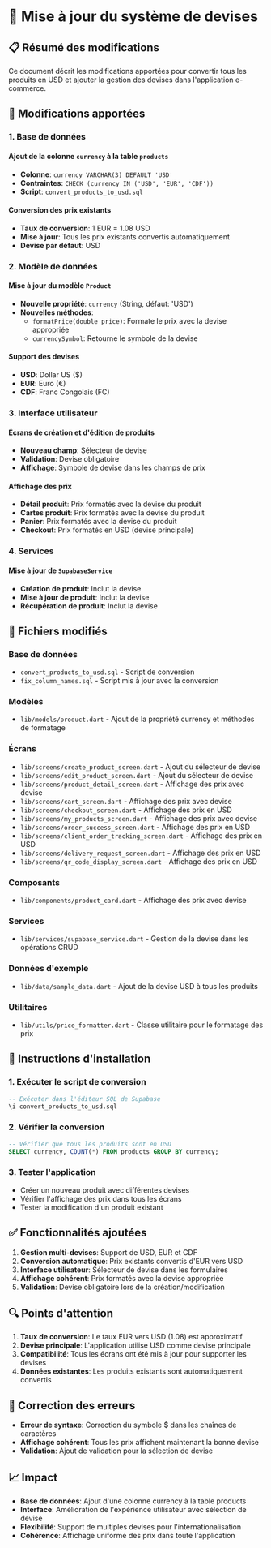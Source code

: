 # 🚀 Mise à jour du système de devises

## 📋 Résumé des modifications

Ce document décrit les modifications apportées pour convertir tous les produits en USD et ajouter la gestion des devises dans l'application e-commerce.

## 🔧 Modifications apportées

### 1. Base de données

#### Ajout de la colonne `currency` à la table `products`
- **Colonne**: `currency VARCHAR(3) DEFAULT 'USD'`
- **Contraintes**: `CHECK (currency IN ('USD', 'EUR', 'CDF'))`
- **Script**: `convert_products_to_usd.sql`

#### Conversion des prix existants
- **Taux de conversion**: 1 EUR = 1.08 USD
- **Mise à jour**: Tous les prix existants convertis automatiquement
- **Devise par défaut**: USD

### 2. Modèle de données

#### Mise à jour du modèle `Product`
- **Nouvelle propriété**: `currency` (String, défaut: 'USD')
- **Nouvelles méthodes**:
  - `formatPrice(double price)`: Formate le prix avec la devise appropriée
  - `currencySymbol`: Retourne le symbole de la devise

#### Support des devises
- **USD**: Dollar US ($)
- **EUR**: Euro (€)
- **CDF**: Franc Congolais (FC)

### 3. Interface utilisateur

#### Écrans de création et d'édition de produits
- **Nouveau champ**: Sélecteur de devise
- **Validation**: Devise obligatoire
- **Affichage**: Symbole de devise dans les champs de prix

#### Affichage des prix
- **Détail produit**: Prix formatés avec la devise du produit
- **Cartes produit**: Prix formatés avec la devise du produit
- **Panier**: Prix formatés avec la devise du produit
- **Checkout**: Prix formatés en USD (devise principale)

### 4. Services

#### Mise à jour de `SupabaseService`
- **Création de produit**: Inclut la devise
- **Mise à jour de produit**: Inclut la devise
- **Récupération de produit**: Inclut la devise

## 📁 Fichiers modifiés

### Base de données
- `convert_products_to_usd.sql` - Script de conversion
- `fix_column_names.sql` - Script mis à jour avec la conversion

### Modèles
- `lib/models/product.dart` - Ajout de la propriété currency et méthodes de formatage

### Écrans
- `lib/screens/create_product_screen.dart` - Ajout du sélecteur de devise
- `lib/screens/edit_product_screen.dart` - Ajout du sélecteur de devise
- `lib/screens/product_detail_screen.dart` - Affichage des prix avec devise
- `lib/screens/cart_screen.dart` - Affichage des prix avec devise
- `lib/screens/checkout_screen.dart` - Affichage des prix en USD
- `lib/screens/my_products_screen.dart` - Affichage des prix avec devise
- `lib/screens/order_success_screen.dart` - Affichage des prix en USD
- `lib/screens/client_order_tracking_screen.dart` - Affichage des prix en USD
- `lib/screens/delivery_request_screen.dart` - Affichage des prix en USD
- `lib/screens/qr_code_display_screen.dart` - Affichage des prix en USD

### Composants
- `lib/components/product_card.dart` - Affichage des prix avec devise

### Services
- `lib/services/supabase_service.dart` - Gestion de la devise dans les opérations CRUD

### Données d'exemple
- `lib/data/sample_data.dart` - Ajout de la devise USD à tous les produits

### Utilitaires
- `lib/utils/price_formatter.dart` - Classe utilitaire pour le formatage des prix

## 🚀 Instructions d'installation

### 1. Exécuter le script de conversion
```sql
-- Exécuter dans l'éditeur SQL de Supabase
\i convert_products_to_usd.sql
```

### 2. Vérifier la conversion
```sql
-- Vérifier que tous les produits sont en USD
SELECT currency, COUNT(*) FROM products GROUP BY currency;
```

### 3. Tester l'application
- Créer un nouveau produit avec différentes devises
- Vérifier l'affichage des prix dans tous les écrans
- Tester la modification d'un produit existant

## ✅ Fonctionnalités ajoutées

1. **Gestion multi-devises**: Support de USD, EUR et CDF
2. **Conversion automatique**: Prix existants convertis d'EUR vers USD
3. **Interface utilisateur**: Sélecteur de devise dans les formulaires
4. **Affichage cohérent**: Prix formatés avec la devise appropriée
5. **Validation**: Devise obligatoire lors de la création/modification

## 🔍 Points d'attention

1. **Taux de conversion**: Le taux EUR vers USD (1.08) est approximatif
2. **Devise principale**: L'application utilise USD comme devise principale
3. **Compatibilité**: Tous les écrans ont été mis à jour pour supporter les devises
4. **Données existantes**: Les produits existants sont automatiquement convertis

## 🐛 Correction des erreurs

- **Erreur de syntaxe**: Correction du symbole $ dans les chaînes de caractères
- **Affichage cohérent**: Tous les prix affichent maintenant la bonne devise
- **Validation**: Ajout de validation pour la sélection de devise

## 📈 Impact

- **Base de données**: Ajout d'une colonne currency à la table products
- **Interface**: Amélioration de l'expérience utilisateur avec sélection de devise
- **Flexibilité**: Support de multiples devises pour l'internationalisation
- **Cohérence**: Affichage uniforme des prix dans toute l'application

